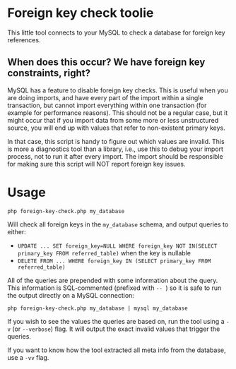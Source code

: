 # Foreign key check toolie #

This little tool connects to your MySQL to check a database for foreign key references.

## When does this occur? We have foreign key constraints, right? ##
MySQL has a feature to disable foreign key checks. This is useful when you are doing imports, and have every part of the import within a single transaction, but cannot import everything within one transaction (for example for performance reasons). This should not be a regular case, but it might occur that if you import data from some more or less unstructured source, you will end up with values that refer to non-existent primary keys.

In that case, this script is handy to figure out which values are invalid. This is more a diagnostics tool than a library, i.e., use this to debug your import process, not to run it after every import. The import should be responsible for making sure this script will NOT report foreign key issues. 

# Usage #

```
php foreign-key-check.php my_database
```
Will check all foreign keys in the `my_database` schema, and output queries to either:

* `UPDATE ... SET foreign_key=NULL WHERE foreign_key NOT IN(SELECT primary_key FROM referred_table)` when the key is nullable
* `DELETE FROM ... WHERE foreign_key IN (SELECT primary_key FROM referred_table)`

All of the queries are prepended with some information about the query. This information is SQL-commented (prefixed with `-- `) so it is safe to run the output directly on a MySQL connection:

```
php foreign-key-check.php my_database | mysql my_database
```

If you wish to see the values the queries are based on, run the tool using a `-v` (or `--verbose`) flag. It will output the exact invalid values that trigger the queries.

If you want to know how the tool extracted all meta info from the database, use a `-vv` flag.
